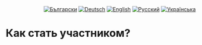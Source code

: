 <div id="locales" align="right">
  <a href="../bg/CONTRIBUTING.md"><img src="https://img.shields.io/badge/BG-grey?style=flat" alt="Български"></a>
  <a href="../de/CONTRIBUTING.md"><img src="https://img.shields.io/badge/DE-grey?style=flat" alt="Deutsch"></a>
  <a href="../en/CONTRIBUTING.md"><img src="https://img.shields.io/badge/EN-grey?style=flat" alt="English"></a>
  <a href="../ru/CONTRIBUTING.md"><img src="https://img.shields.io/badge/RU-blue?style=flat" alt="Русский"></a>
  <a href="../uk/CONTRIBUTING.md"><img src="https://img.shields.io/badge/UK-grey?style=flat" alt="Українська"></a>
</div>


# Как стать участником?

